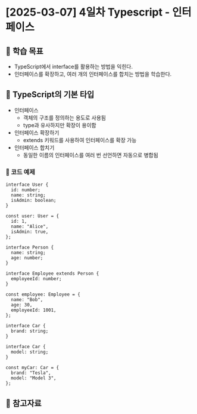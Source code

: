 # [2025-03-07] 4일차 Typescript - 인터페이스

## 🎯 학습 목표

- TypeScript에서 interface를 활용하는 방법을 익힌다.
- 인터페이스를 확장하고, 여러 개의 인터페이스를 합치는 방법을 학습한다.

## 📌 TypeScript의 기본 타입

- 인터페이스
  - 객체의 구조를 정의하는 용도로 사용됨
  - type과 유사하지만 확장이 용이함
- 인터페이스 확장하기
  - extends 키워드를 사용하여 인터페이스를 확장 가능
- 인터페이스 합치기
  - 동일한 이름의 인터페이스를 여러 번 선언하면 자동으로 병합됨

### 🔹 코드 예제

```
interface User {
  id: number;
  name: string;
  isAdmin: boolean;
}

const user: User = {
  id: 1,
  name: "Alice",
  isAdmin: true,
};
```

```
interface Person {
  name: string;
  age: number;
}

interface Employee extends Person {
  employeeId: number;
}

const employee: Employee = {
  name: "Bob",
  age: 30,
  employeeId: 1001,
};
```

```
interface Car {
  brand: string;
}

interface Car {
  model: string;
}

const myCar: Car = {
  brand: "Tesla",
  model: "Model 3",
};
```

## 🔗 참고자료
